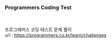 ### Programmers Coding Test  
<br><br>
프로그래머스 코딩 테스트 문제 풀이  
url : https://programmers.co.kr/learn/challenges
